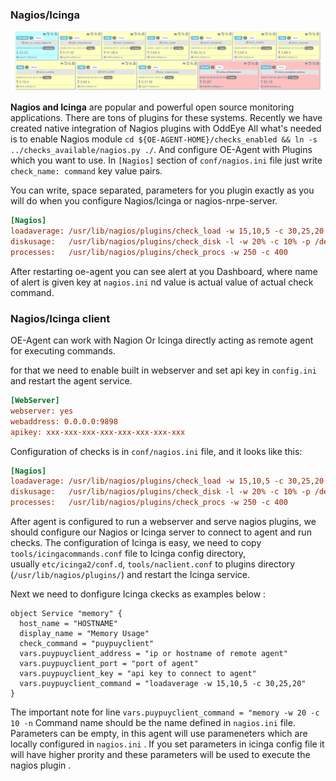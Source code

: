###  **Nagios/Icinga**

![Nagios](../images/nagios.png)

**Nagios and Icinga** are popular and powerful open source monitoring applications.
There are tons of plugins for these systems. Recently we have created native integration of Nagios plugins with OddEye 
All what's needed is to enable Nagios module `cd ${OE-AGENT-HOME}/checks_enabled && ln -s ../checks_available/nagios.py ./`. 
And configure OE-Agent with Plugins which you want to use. 
In `[Nagios]` section of `conf/nagios.ini` file just write `check_name: command` key value pairs.   

You can write, space separated, parameters for you plugin exactly as you will do when you configure Nagios/Icinga or nagios-nrpe-server. 

```ini
[Nagios]
loadaverage: /usr/lib/nagios/plugins/check_load -w 15,10,5 -c 30,25,20
diskusage:   /usr/lib/nagios/plugins/check_disk -l -w 20% -c 10% -p /dev/sda1
processes:   /usr/lib/nagios/plugins/check_procs -w 250 -c 400
```

After restarting oe-agent you can see alert at you Dashboard, where name of alert is given key at `nagios.ini` nd value is actual value of actual check command. 

###  **Nagios/Icinga client**

OE-Agent can work with Nagion Or Icinga directly acting as remote agent for executing commands. 

for that we need to enable built in webserver and set api key in ```config.ini``` and restart the agent service. 

```ini
[WebServer]
webserver: yes
webaddress: 0.0.0.0:9898
apikey: xxx-xxx-xxx-xxx-xxx-xxx-xxx-xxx
```
Configuration of checks is in `conf/nagios.ini` file, and it looks like this:

```ini
[Nagios]
loadaverage: /usr/lib/nagios/plugins/check_load -w 15,10,5 -c 30,25,20
diskusage:   /usr/lib/nagios/plugins/check_disk -l -w 20% -c 10% -p /dev/sda1
processes:   /usr/lib/nagios/plugins/check_procs -w 250 -c 400
```



After agent is configured to run a webserver and serve nagios plugins, we should configure our Nagios or Icinga server to connect to agent and run checks.
The configuration of Icinga is easy, we need to copy `tools/icingacommands.conf` file to Icinga config directory,  
usually `etc/icinga2/conf.d`,  `tools/naclient.conf` to plugins directory (`/usr/lib/nagios/plugins/`) and restart the Icinga service.

Next we need to donfigure Icinga ckecks as examples below : 

```
object Service "memory" {
  host_name = "HOSTNAME"
  display_name = "Memory Usage"
  check_command = "puypuyclient"
  vars.puypuyclient_address = "ip or hostname of remote agent"
  vars.puypuyclient_port = "port of agent"
  vars.puypuyclient_key = "api key to connect to agent"
  vars.puypuyclient_command = "loadaverage -w 15,10,5 -c 30,25,20"
}
```
The important note for line `vars.puypuyclient_command = "memory -w 20 -c 10 -n`
Command name should be the name defined in `nagios.ini` file.
Parameters can be empty, in this agent will use parameneters which are locally configured in `nagios.ini` . 
If you set parameters in icinga config file it will have higher prority and these parameters will be used to execute the nagios plugin . 
